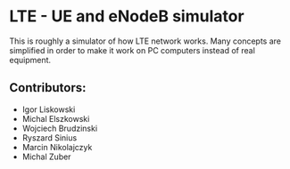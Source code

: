 # LTE - UE and eNodeB simulator
This is roughly a simulator of how LTE network works. Many concepts are simplified in order to make it work on PC computers instead of real equipment.

## Contributors:
* Igor Liskowski
* Michal Elszkowski
* Wojciech Brudzinski
* Ryszard Sinius
* Marcin Nikolajczyk
* Michal Zuber
